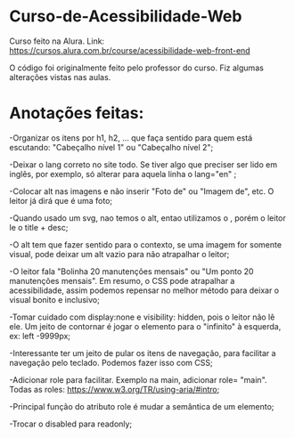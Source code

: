 # Curso-de-Acessibilidade-Web
Curso feito na Alura. Link: https://cursos.alura.com.br/course/acessibilidade-web-front-end

O código foi originalmente feito pelo professor do curso. Fiz algumas alterações vistas nas aulas.

# Anotações feitas:

  -Organizar os itens por h1, h2, ... que faça sentido para quem está escutando: "Cabeçalho nível 1" ou "Cabeçalho nível 2";
  
  -Deixar o lang correto no site todo. Se tiver algo que preciser ser lido em inglês, por exemplo, só alterar para aquela linha o lang="en" ;
  
  -Colocar alt nas imagens e não inserir "Foto de" ou "Imagem de", etc. O leitor já dirá que é uma foto;
  
  -Quando usado um svg, nao temos o alt, entao utilizamos o <title></title>, porém o leitor le o title + desc;
  
  -O alt tem que fazer sentido para o contexto, se uma imagem for somente visual, pode deixar um alt vazio para não atrapalhar o leitor;
  
  -O leitor fala "Bolinha 20 manutenções mensais" ou "Um ponto 20 manutenções mensais". Em resumo, o CSS pode atrapalhar a acessibilidade, assim podemos repensar no melhor método para deixar o visual bonito e inclusivo;
  
  -Tomar cuidado com display:none e visibility: hidden, pois o leitor não lê ele. Um jeito de contornar é jogar o elemento para o "infinito" à esquerda, ex: left -9999px;
  
  -Interessante ter um jeito de pular os itens de navegação, para facilitar a navegação pelo teclado. Podemos fazer isso com CSS;
  
  -Adicionar role para facilitar. Exemplo na main, adicionar role= "main". Todas as roles: https://www.w3.org/TR/using-aria/#intro;
  
  -Principal função do atributo role é mudar a semântica de um elemento;
  
  -Trocar o disabled para readonly;
